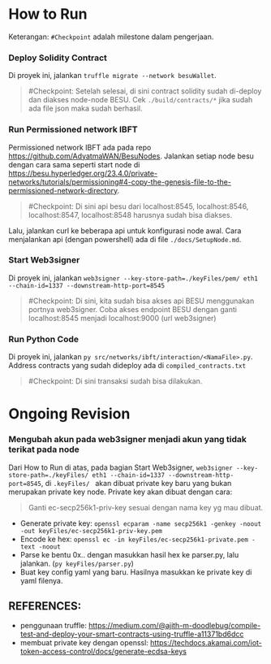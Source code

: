 


# How to Run
Keterangan: `#Checkpoint` adalah milestone dalam pengerjaan.


### Deploy Solidity Contract
Di proyek ini, jalankan `truffle migrate --network besuWallet`. 
> #Checkpoint: Setelah selesai, di sini contract solidity sudah di-deploy dan diakses node-node BESU. Cek `./build/contracts/*` jika sudah ada file json maka sudah berhasil.


### Run Permissioned network IBFT
Permissioned network IBFT ada pada repo https://github.com/AdyatmaWAN/BesuNodes. Jalankan setiap node besu dengan cara sama seperti start node di https://besu.hyperledger.org/23.4.0/private-networks/tutorials/permissioning#4-copy-the-genesis-file-to-the-permissioned-network-directory. 
> #Checkpoint: Di sini api besu dari localhost:8545, localhost:8546, localhost:8547, localhost:8548 harusnya sudah bisa diakses.

Lalu, jalankan curl ke beberapa api untuk konfigurasi node awal. Cara menjalankan api (dengan powershell) ada di file `./docs/SetupNode.md`.


### Start Web3signer
Di proyek ini, jalankan
`web3signer --key-store-path=./keyFiles/pem/ eth1 --chain-id=1337 --downstream-http-port=8545`
> #Checkpoint: Di sini, kita sudah bisa akses api BESU menggunakan portnya web3signer. Coba akses endpoint BESU dengan ganti localhost:8545 menjadi localhost:9000 (url web3signer)
### Run Python Code
Di proyek ini, jalankan `py src/networks/ibft/interaction/<NamaFile>.py`. Address contracts yang sudah dideploy ada di `compiled_contracts.txt`
> #Checkpoint: Di sini transaksi sudah bisa dilakukan.


# Ongoing Revision
### Mengubah akun pada web3signer menjadi akun yang tidak terikat pada node
Dari How to Run di atas, pada bagian Start Web3signer, `web3signer --key-store-path=./keyFiles/ eth1 --chain-id=1337 --downstream-http-port=8545`, di `.keyFiles/ ` akan dibuat private key baru yang bukan merupakan private key node. Private key akan dibuat dengan cara:
>Ganti ec-secp256k1-priv-key sesuai dengan nama key yg mau dibuat.
- Generate private key:
`openssl ecparam -name secp256k1 -genkey -noout -out keyFiles/ec-secp256k1-priv-key.pem`
- Encode ke hex: `openssl ec -in keyFiles/ec-secp256k1-private.pem -text -noout`
- Parse ke bentu 0x.. dengan masukkan hasil hex ke parser.py, lalu jalankan. (`py keyFiles/parser.py`)
- Buat key config yaml yang baru. Hasilnya masukkan ke private key di yaml filenya.







## REFERENCES:
- penggunaan truffle: https://medium.com/@ajith-m-doodlebug/compile-test-and-deploy-your-smart-contracts-using-truffle-a11371bd6dcc
- membuat private key dengan openssl: https://techdocs.akamai.com/iot-token-access-control/docs/generate-ecdsa-keys

